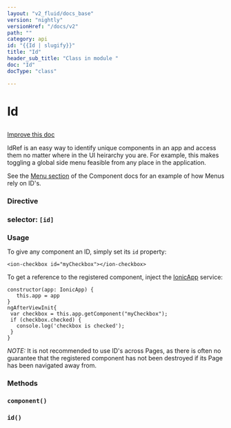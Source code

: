 ```yaml
---
layout: "v2_fluid/docs_base"
version: "nightly"
versionHref: "/docs/v2"
path: ""
category: api
id: "{{Id | slugify}}"
title: "Id"
header_sub_title: "Class in module "
doc: "Id"
docType: "class"

---
```










<h1 class="api-title">


Id






</h1>

<a class="improve-v2-docs" href='http://github.com/driftyco/ionic/edit/2.0/ionic/components/app/id.ts#L2'>
Improve this doc
</a>






<!-- description -->

<p>IdRef is an easy way to identify unique components in an app and access them
no matter where in the UI heirarchy you are. For example, this makes toggling
a global side menu feasible from any place in the application.</p>
<p>See the <a href="http://ionicframework.com/docs/v2/components/#menus">Menu section</a> of
the Component docs for an example of how Menus rely on ID&#39;s.</p>


<h3>Directive</h3>
<h3>selector: <code>[id]</code></h3>
<!-- @usage tag -->

<h3 style="margin-bottom: 7px">Usage</h3>


<p>To give any component an ID, simply set its <code>id</code> property:</p>
<pre><code class="lang-html">&lt;ion-checkbox id=&quot;myCheckbox&quot;&gt;&lt;/ion-checkbox&gt;
</code></pre>
<p>To get a reference to the registered component, inject the <a href="../app/IonicApp/">IonicApp</a>
service:</p>
<pre><code class="lang-ts">constructor(app: IonicApp) {
   this.app = app
}
ngAfterViewInit{
 var checkbox = this.app.getComponent(&quot;myCheckbox&quot;);
 if (checkbox.checked) {
   console.log(&#39;checkbox is checked&#39;);
 }
}
</code></pre>
<p><em>NOTE:</em> It is not recommended to use ID&#39;s across Pages, as there is often no
guarantee that the registered component has not been destroyed if its Page
has been navigated away from.</p>




<!-- @property tags -->


<!-- methods on the class -->

<h3>Methods</h3>

<div id="component"></div>

<h3>
<code>component()</code>
  

</h3>












<div id="id"></div>

<h3>
<code>id()</code>
  

</h3>










<!-- related link --><!-- end content block -->


<!-- end body block -->


